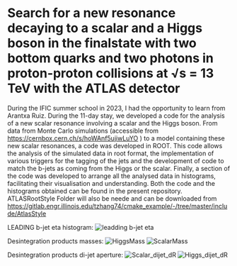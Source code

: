 #  Search for a new resonance decaying to a scalar and a Higgs boson in the finalstate with two bottom quarks and two photons in proton-proton collisions at √s = 13 TeV with the ATLAS detector

During the IFIC summer school in 2023, I had the opportunity to learn from Arantxa Ruiz. During the 11-day stay, we developed a code for the analysis of a new scalar resonance involving a scalar and the Higgs boson. From data from Monte Carlo simulations (accessible from https://cernbox.cern.ch/s/hoWAnf5ujiwLuYO ) to a model containing these new scalar resonances, a code was developed in ROOT. This code allows the analysis of the simulated data in root format, the implementation of various triggers for the tagging of the jets and the development of code to match the b-jets as coming from the Higgs or the scalar. Finally, a section of the code was developed to arrange all the analysed data in histograms, facilitating their visualisation and understanding. Both the code and the histograms obtained can be found in the present repository. ATLASRootStyle Folder will also be neede and can be downloaded from https://gitlab.engr.illinois.edu/tzhang74/cmake_example/-/tree/master/include/AtlasStyle

LEADING b-jet eta histogram:
![leadding b-jet eta](https://github.com/user-attachments/assets/73a85146-1fde-4aea-a938-8c945f9b00d7)

Desintegration products masses:
![HiggsMass](https://github.com/user-attachments/assets/f6b6132b-24e3-44ad-a53a-fcc2ebb40df2)
![ScalarMass](https://github.com/user-attachments/assets/fd5446ae-f856-4e04-93dd-0bc690e053fa)

Desintegration products di-jet aperture:
![Scalar_dijet_dR](https://github.com/user-attachments/assets/fd6c2d4a-0352-48dc-9dc2-d95ca0ed2d64)
![Higgs_dijet_dR](https://github.com/user-attachments/assets/d7845c6e-4711-4ece-b58e-0b3e08d8dc27)
